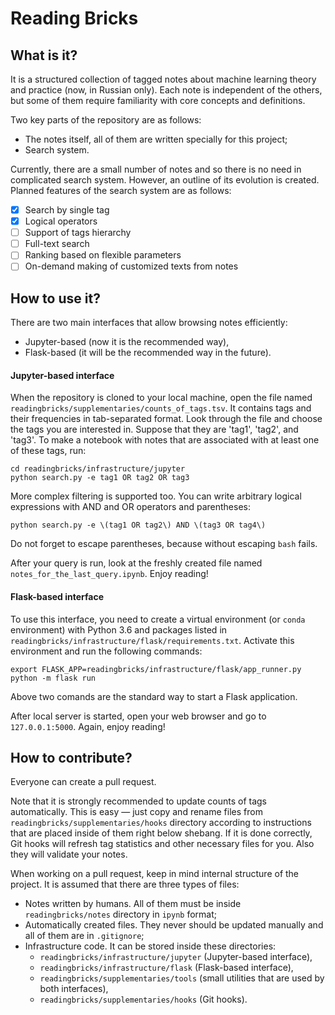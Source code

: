 # Reading Bricks

## What is it?

It is a structured collection of tagged notes about machine learning theory and practice (now, in Russian only). Each note is independent of the others, but some of them require familiarity with core concepts and definitions.

Two key parts of the repository are as follows:
* The notes itself, all of them are written specially for this project;
* Search system.

Currently, there are a small number of notes and so there is no need in complicated search system. However, an outline of its evolution is created. Planned features of the search system are as follows:
- [x] Search by single tag
- [x] Logical operators
- [ ] Support of tags hierarchy
- [ ] Full-text search
- [ ] Ranking based on flexible parameters
- [ ] On-demand making of customized texts from notes 

## How to use it?

There are two main interfaces that allow browsing notes efficiently:
* Jupyter-based (now it is the recommended way),
* Flask-based (it will be the recommended way in the future).

#### Jupyter-based interface

When the repository is cloned to your local machine, open the file named `readingbricks/supplementaries/counts_of_tags.tsv`. It contains tags and their frequencies in tab-separated format. Look through the file and choose the tags you are interested in. Suppose that they are 'tag1', 'tag2', and 'tag3'. To make a notebook with notes that are associated with at least one of these tags, run:

```
cd readingbricks/infrastructure/jupyter
python search.py -e tag1 OR tag2 OR tag3
```

More complex filtering is supported too. You can write arbitrary logical expressions with AND and OR operators and parentheses:
```
python search.py -e \(tag1 OR tag2\) AND \(tag3 OR tag4\)
```
Do not forget to escape parentheses, because without escaping `bash` fails.

After your query is run, look at the freshly created file named `notes_for_the_last_query.ipynb`. Enjoy reading!

#### Flask-based interface

To use this interface, you need to create a virtual environment (or `conda` environment) with Python 3.6 and packages listed in `readingbricks/infrastructure/flask/requirements.txt`. Activate this environment and run the following commands:
```
export FLASK_APP=readingbricks/infrastructure/flask/app_runner.py
python -m flask run
```
Above two comands are the standard way to start a Flask application.

After local server is started, open your web browser and go to `127.0.0.1:5000`. Again, enjoy reading!

## How to contribute?

Everyone can create a pull request.

Note that it is strongly recommended to update counts of tags automatically. This is easy — just copy and rename files from `readingbricks/supplementaries/hooks` directory according to instructions that are placed inside of them right below shebang. If it is done correctly, Git hooks will refresh tag statistics and other necessary files for you. Also they will validate your notes.

When working on a pull request, keep in mind internal structure of the project. It is assumed that there are three types of files:
* Notes written by humans. All of them must be inside `readingbricks/notes` directory in `ipynb` format;
* Automatically created files. They never should be updated manually and all of them are in `.gitignore`;
* Infrastructure code. It can be stored inside these directories:
    - `readingbricks/infrastructure/jupyter` (Jupyter-based interface),
    - `readingbricks/infrastructure/flask` (Flask-based interface),
    - `readingbricks/supplementaries/tools` (small utilities that are used by both interfaces),
    - `readingbricks/supplementaries/hooks` (Git hooks).
